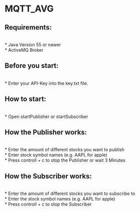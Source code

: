 # MQTT_AVG
<h2>Requirements:</h2><br />
  *  Java Version 55 or newer<br />
  *  ActiveMQ Broker<br />
  
<h2>Before you start: </h2><br />
  *  Enter your API-Key into the key.txt file.<br />

<h2>How to start:</h2> <br />
  *  Open startPublisher or startSubscriber<br />

<h2>How the Publisher works:</h2><br />
  *  Enter the amount of different stocks you want to publish<br />
  *  Enter stock symbol names (e.g. AAPL for apple)<br />
  *  Press controll + c to stop the Publisher or wait 3 Minutes<br />
  
<h2>How the Subscriber works:</h2><br />
  *  Enter the amount of different stocks you want to subscribe to<br />
  *  Enter the stock symbol names (e.g. AAPL for apple)<br />
  *  Press controll + c to stop the Subscriber<br />
